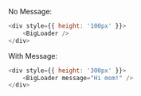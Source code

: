 No Message:
   
```js
<div style={{ height: '100px' }}>
    <BigLoader />
</div>
```

With Message:
   
```js
<div style={{ height: '300px' }}>
    <BigLoader message="Hi mom!" />
</div>
```